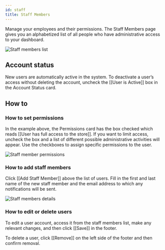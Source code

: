 ```yaml
---
id: staff
title: Staff Members
---
```


Manage your employees and their permissions. The Staff Members page gives you an alphabetized list of all people who have administrative access to your dashboard.

![Staff members list](assets/dashboard-config/12.png)

## Account status

New users are automatically active in the system. To deactivate a user’s access without deleting the account, uncheck the [[User&nbsp;is&nbsp;Active]] box in the Account Status card.

## How to

### How to set permissions

In the example above, the Permissions card has the box checked which reads [[User&nbsp;has&nbsp;full&nbsp;access&nbsp;to&nbsp;the&nbsp;store]]. If you want to limit access, uncheck the box and a list of different possible administrative activities will appear. Use the checkboxes to assign specific permissions to the user.

![Staff member permissions](assets/dashboard-config/14.png)


### How to add staff members

Click [[Add&nbsp;Staff&nbsp;Member]] above the list of users. Fill in the first and last name of the new staff member and the email address to which any notifications will be sent.

![Staff members details](assets/dashboard-config/13.png)

### How to edit or delete users

To edit a user account, access it from the staff members list, make any relevant changes, and then click [[Save]] in the footer.

To delete a user, click [[Remove]] on the left side of the footer and then confirm removal.

